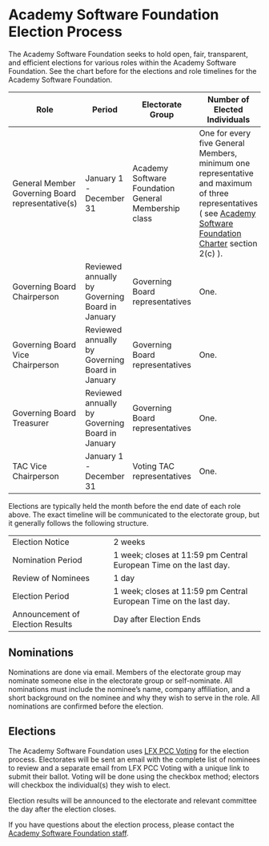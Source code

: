 # Academy Software Foundation Election Process

The Academy Software Foundation seeks to hold open, fair, transparent, and efficient elections for various roles within the Academy Software Foundation. See the chart before for the elections and role timelines for the Academy Software Foundation.

| Role                                             | Period                                          | Electorate Group                                     | Number of Elected Individuals                                |
| ------------------------------------------------ | ----------------------------------------------- | ---------------------------------------------------- | ------------------------------------------------------------ |
| General Member Governing Board representative(s) | January 1 - December 31                         | Academy Software Foundation General Membership class | One for every five General Members, minimum one representative and maximum of three representatives ( see [Academy Software Foundation Charter](http://charter.aswf.io/) section 2(c) ). |
| Governing Board Chairperson                      | Reviewed annually by Governing Board in January | Governing Board representatives                      | One.                                                         |
| Governing Board Vice Chairperson                      | Reviewed annually by Governing Board in January | Governing Board representatives                      | One.                                                         |
| Governing Board Treasurer                        | Reviewed annually by Governing Board in January | Governing Board representatives                      | One.                                                         |
| TAC Vice Chairperson                            | January 1 - December 31 | Voting TAC representatives                           | One.                                                         |

Elections are typically held the month before the end date of each role above. The exact timeline will be communicated to the electorate group, but it generally follows the following structure.

|                                  |                                                              |
| -------------------------------- | ------------------------------------------------------------ |
| Election Notice                  | 2 weeks                                                      |
| Nomination Period                | 1 week; closes at 11:59 pm Central European Time on the last day. |
| Review of Nominees               | 1 day                                                        |
| Election Period                  | 1 week; closes at 11:59 pm Central European Time on the last day. |
| Announcement of Election Results | Day after Election Ends                                      |

## Nominations

Nominations are done via email. Members of the electorate group may nominate someone else in the electorate group or self-nominate. All nominations must include the nominee’s name, company affiliation, and a short background on the nominee and why they wish to serve in the role. All nominations are confirmed before the election.

## Elections

The Academy Software Foundation uses [LFX PCC Voting]([https://opavote.com](https://docs.linuxfoundation.org/lfx/project-control-center/v2-latest-version/collaborations/voting)) for the election process. Electorates will be sent an email with the complete list of nominees to review and a separate email from LFX PCC Voting with a unique link to submit their ballot. Voting will be done using the checkbox method; electors will checkbox the individual(s) they wish to elect.

Election results will be announced to the electorate and relevant committee the day after the election closes.

If you have questions about the election process, please contact the [Academy Software Foundation staff](https://members.aswf.io).
